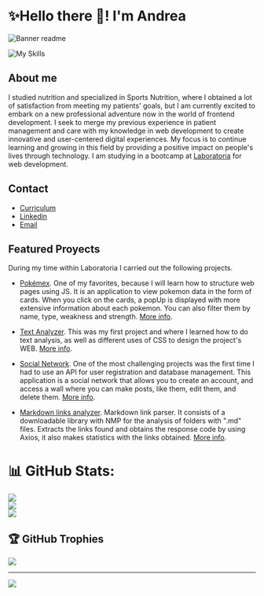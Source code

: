 # ✨Hello there 👋! I'm Andrea
![Banner readme](https://github.com/AstridABG/AstridABG/assets/134918383/ec20f1fa-aefe-430d-9f3f-163a8ba26322)


![My Skills](https://skillicons.dev/icons?i=javascript,html,css,nodejs,jest,firebase,react,bootstrap,figma&theme=light)

## About me
I studied nutrition and specialized in Sports Nutrition, where I obtained a lot of satisfaction from meeting my patients' goals, but I am currently excited to embark on a new professional adventure now in the world of frontend development. I seek to merge my previous experience in patient management and care with my knowledge in web development to create innovative and user-centered digital experiences. My focus is to continue learning and growing in this field by providing a positive impact on people's lives through technology. I am studying in a bootcamp at [Laboratoria](https://www.laboratoria.la/) for web development.

## Contact
- [Curriculum](https://github.com/AstridABG/AstridABG/files/13435280/EN.CV.AABG.pdf)
- [Linkedin](https://www.linkedin.com/in/astrid-andrea-bg/)
- [Email](l.n.andreagarcia@hotmail.com)

## Featured Proyects

During my time within Laboratoria I carried out the following projects.

- [Pokémex](https://astridabg.github.io/DEV009-data-lovers/src/). One of my favorites, because I will learn how to structure web pages using JS. It is an application to view pokemon data in the form of cards. When you click on the cards, a popUp is displayed with more extensive information about each pokemon. You can also filter them by name, type, weakness and strength.  [More info](https://github.com/AstridABG/DEV009-data-lovers).

- [Text Analyzer](https://astridabg.github.io/DEV009-text-analyzer/). This was my first project and where I learned how to do text analysis, as well as different uses of CSS to design the project's WEB. [More info](https://github.com/AstridABG/DEV009-text-analyzer).

- [Social Network](https://drawing-lovers.web.app/login). One of the most challenging projects was the first time I had to use an API for user registration and database management. This application is a social network that allows you to create an account, and access a wall where you can make posts, like them, edit them, and delete them. [More info](https://github.com/AstridABG/DEV009-social-network).

- [Markdown links analyzer](https://github.com/AstridABG/DEV009-md-links). Markdown link parser. It consists of a downloadable library with NMP for the analysis of folders with ".md" files. Extracts the links found and obtains the response code by using Axios, it also makes statistics with the links obtained. [More info](https://github.com/AstridABG/DEV009-md-links).

# 📊 GitHub Stats:
![](https://github-readme-stats.vercel.app/api?username=AstridABG&theme=tokyonight&hide_border=false&include_all_commits=false&count_private=false)<br/>
![](https://github-readme-streak-stats.herokuapp.com/?user=AstridABG&theme=tokyonight&hide_border=false)<br/>
![](https://github-readme-stats.vercel.app/api/top-langs/?username=AstridABG&theme=tokyonight&hide_border=false&include_all_commits=false&count_private=false&layout=compact)

## 🏆 GitHub Trophies
![](https://github-profile-trophy.vercel.app/?username=AstridABG&theme=tokyonight&no-frame=true&no-bg=true&margin-w=4)


---
[![](https://visitcount.itsvg.in/api?id=AstridABG&icon=7&color=11)](https://visitcount.itsvg.in)

